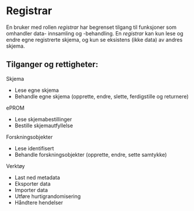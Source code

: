 # Registrar

En bruker med rollen *registrar* har begrenset tilgang til funksjoner som omhandler data-
innsamling og -behandling. En *registrar* kan kun lese og endre egne
registrerte skjema, og kun se eksistens (ikke data) av andres skjema.

## Tilganger og rettigheter:

Skjema
*	Lese egne skjema
*	Behandle egne skjema (opprette, endre, slette, ferdigstille og returnere)

ePROM
*	Lese skjemabestillinger
*	Bestille skjemautfyllelse

Forskningsobjekter
*	Lese identifisert
*	Behandle forskningsobjekter (opprette, endre, sette samtykke)

Verktøy
*	Last ned metadata
*	Eksporter data
*	Importer data
* Utføre hurtigrandomisering
* Håndtere hendelser
